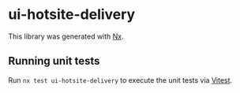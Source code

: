 # ui-hotsite-delivery

This library was generated with [Nx](https://nx.dev).

## Running unit tests

Run `nx test ui-hotsite-delivery` to execute the unit tests via [Vitest](https://vitest.dev/).

